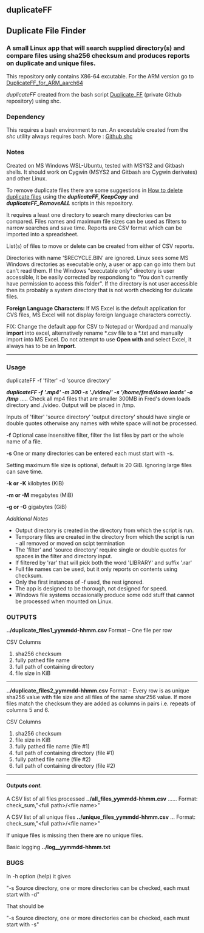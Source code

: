 ## duplicateFF    
## Duplicate File Finder
### A small Linux app that will search supplied directory(s) and compare files using sha256 checksum and produces reports on duplicate and unique files.      

This repository only contains X86-64 excutable.  For the ARM version go to [DuplicateFF_for_ARM_aarch64](https://github.com/Jim-JMCD/DuplicateFF_for_ARM_aarch64)

*duplicateFF* created from the bash script [Duplicate_FF](https://github.com/Jim-JMCD/Duplicate-File-Finder) (private Github repository) using shc. 

### Dependency
This requires a bash environment to run. 
An exceutable created from the *shc* utility always requires bash. More : [Github shc](https://github.com/neurobin/shc)   
                                                                              
### Notes
Created on MS Windows WSL-Ubuntu, tested with MSYS2 and Gitbash shells.  It should work on Cygwin (MSYS2 and Gitbash are Cygwin derivates) and other Linux. 

To remove duplicate files there are some suggestions in [How to delete duplicate files](https://github.com/Jim-JMCD/DuplicateFF/blob/main/How%20to%20delete%20duplicate%20files.md) using the **_duplicateFF_KeepCopy_** and **_duplicateFF_RemoveALL_** scripts in this repository.

It requires a least one directory to search many directories can be compared.  Files names and maximum file sizes can be used as filters to narrow searches and save time. Reports are CSV format which can be imported into a spreadsheet. 

List(s) of files to move or delete can be created from either of CSV reports. 

Directories with name '$RECYCLE.BIN' are ignored. Linux sees some MS Windows directories as executable only, a user or app can go into them but can't read them. If the Windows "executable only" directory is user accessible, it be easily corrected by respondiong to "You don't currently have permission to access this folder".  If the directory is not user accessible then its probably a system directory that is not worth checking for dulicate files.  

__Foreign Language Characters:__ If MS Excel is the default application for CVS files, MS Excel will not display foreign language characters correctly.  

FIX: Change the default app for CSV to Notepad or Wordpad and manually __import__ into excel, alternatively rename *.csv file to a *.txt and manually import into MS Excel. Do not attempt to use __Open with__ and select Excel, it always has to be an __Import__.   
  
__________________________________________________________________________________________

### Usage 
duplicateFF -f 'filter' -d 'source directory' 

**_duplicateFF -f '.mp4' -m 300 -s './video/' -s '/home/fred/down loads' -o /tmp_** ..... Check all mp4 files that are smaller 300MB in Fred's down loads directory and ./video. Output will be placed in /tmp.   

Inputs of 'filter' 'source directory' 'output directory' should have single or double quotes otherwise any names with white space will not be processed.


**-f** Optional case insensitive filter, filter the list files by part or the whole name of a file. 

**-s** One or many directories can be entered each must start with -s.  

Setting maximum file size is optional, default is 20 GiB.  Ignoring large files can save time.

**-k or -K** kilobytes (KiB)

**-m or -M** megabytes (MiB)

**-g or -G** gigabytes (GiB)
    
_Additional Notes_
* Output directory is created in the directory from which the script is run.
* Temporary files are created in the directory from which the script is run - all removed or moved on scipt termination
* The 'filter' and 'source directory' require single or double quotes for spaces in the filter and directory input.
* If filtered by 'rar' that will pick both the word 'LIBRARY' and suffix '.rar'
* Full file names can be used, but it only reports on contents using checksum.  
* Only the first instances of -f used, the rest ignored.
* The app is designed to be thorough, not designed for speed.
* Windows file systems occasionally produce some odd stuff that cannot be processed when mounted on Linux.

### OUTPUTS 
 
__../duplicate_files1_yymmdd-hhmm.csv__  Format – One file per row

CSV Columns 
1. sha256 checksum
2. fully pathed file name
3. full path of containing directory
4. file size in KiB
------------------------------------

__../duplicate_files2_yymmdd-hhmm.csv__  Format – Every row is as unique sha256 value with file size and all files of the same shar256 value. If more files match the checksum they are added as columns in <file> <directory> pairs i.e. repeats of columns 5 and 6.  

CSV Columns
1. sha256 checksum
2. file size in KiB 
3. fully pathed file name (file #1)
4. full path of containing directory (file #1)
5. fully pathed file name (file #2)
6. full path of containing directory (file #2)
------------------------------------
#### Outputs _cont._
A CSV list of all files processed __../all_files_yymmdd-hhmm.csv__   ...... Format: check_sum,\"\<full path\>\/\<file name\>\"

A CSV list of all unique files  __../unique_files_yymmdd-hhmm.csv__  ... Format: check_sum,\"\<full path\>\/\<file name\>\"

If unique files is missing then there are no unique files.

Basic logging __../log__yymmdd-hhmm.txt__  

### BUGS ###
In -h option (help) it gives

"-s Source directory, one or more directories can be checked, each must start with -d"

That should be 

"-s Source directory, one or more directories can be checked, each must start with -s"
   


